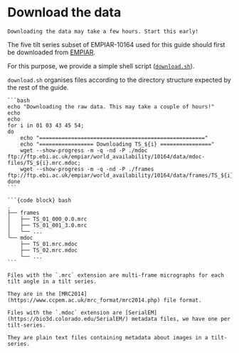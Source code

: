 # Download the data

```{note}
Downloading the data may take a few hours. Start this early!
```

The five tilt series subset of EMPIAR-10164 used for this guide should first be downloaded from 
[EMPIAR](https://www.ebi.ac.uk/pdbe/emdb/empiar/entry/10164/). 

For this purpose, we provide a simple shell script 
([`download.sh`](https://github.com/teamtomo/teamtomo.github.io/blob/master/walkthroughs/EMPIAR-10164/scripts/download.sh)).

`download.sh` organises files according to the directory structure expected by the rest of the guide.

````{tabbed} shell script
```bash
echo "Downloading the raw data. This may take a couple of hours!"
echo
echo
for i in 01 03 43 45 54;
do
    echo "===================================================="
    echo "================= Downloading TS_${i} ================"
    wget --show-progress -m -q -nd -P ./mdoc ftp://ftp.ebi.ac.uk/empiar/world_availability/10164/data/mdoc-files/TS_${i}.mrc.mdoc;
    wget --show-progress -m -q -nd -P ./frames ftp://ftp.ebi.ac.uk/empiar/world_availability/10164/data/frames/TS_${i}_*.mrc;
done
```
````

````{tabbed} directory structure
```{code block} bash
.
├── frames
│   ├── TS_01_000_0.0.mrc
│   ├── TS_01_001_3.0.mrc
│   └── ...
└── mdoc
    ├── TS_01.mrc.mdoc
    ├── TS_02.mrc.mdoc
    └── ...
```
````

````{tabbed} file extensions
Files with the `.mrc` extension are multi-frame micrographs for each tilt angle in a tilt series. 

They are in the [MRC2014](https://www.ccpem.ac.uk/mrc_format/mrc2014.php) file format.

Files with the `.mdoc` extension are [SerialEM](https://bio3d.colorado.edu/SerialEM/) metadata files, we have one per tilt-series.

They are plain text files containing metadata about images in a tilt-series.
````
